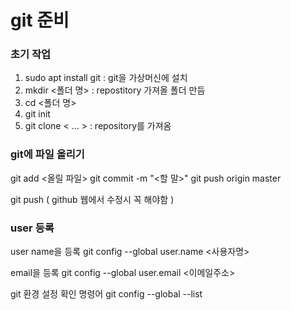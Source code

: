 # git 준비

### 초기 작업

1. sudo apt install git : git을 가상머신에 설치
2. mkdir <폴더 명> : repostitory 가져올 폴더 만듬
3. cd <폴더 명>
4. git init
5. git clone < ... > : repository를 가져옴



### git에 파일 올리기
git add <올릴 파일>
git commit -m "<할 말>"
git push origin master

git push ( github 웹에서 수정시 꼭 해야함 )


### user 등록
user name을 등록
git config --global user.name <사용자명>

email을 등록
git config --global user.email <이메일주소>

git 환경 설정 확인 명령어
git config --global --list 
